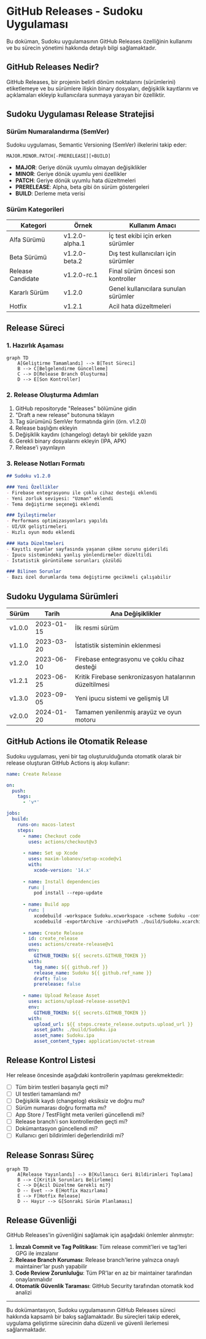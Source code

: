 # GitHub Releases - Sudoku Uygulaması

Bu doküman, Sudoku uygulamasının GitHub Releases özelliğinin kullanımı ve bu sürecin yönetimi hakkında detaylı bilgi sağlamaktadır.

## GitHub Releases Nedir?

GitHub Releases, bir projenin belirli dönüm noktalarını (sürümlerini) etiketlemeye ve bu sürümlere ilişkin binary dosyaları, değişiklik kayıtlarını ve açıklamaları ekleyip kullanıcılara sunmaya yarayan bir özelliktir.

## Sudoku Uygulaması Release Stratejisi

### Sürüm Numaralandırma (SemVer)

Sudoku uygulaması, Semantic Versioning (SemVer) ilkelerini takip eder:

```
MAJOR.MINOR.PATCH[-PRERELEASE][+BUILD]
```

- **MAJOR**: Geriye dönük uyumlu olmayan değişiklikler
- **MINOR**: Geriye dönük uyumlu yeni özellikler
- **PATCH**: Geriye dönük uyumlu hata düzeltmeleri
- **PRERELEASE**: Alpha, beta gibi ön sürüm göstergeleri
- **BUILD**: Derleme meta verisi

### Sürüm Kategorileri

| Kategori | Örnek | Kullanım Amacı |
|----------|-------|----------------|
| Alfa Sürümü | v1.2.0-alpha.1 | İç test ekibi için erken sürümler |
| Beta Sürümü | v1.2.0-beta.2 | Dış test kullanıcıları için sürümler |
| Release Candidate | v1.2.0-rc.1 | Final sürüm öncesi son kontroller |
| Kararlı Sürüm | v1.2.0 | Genel kullanıcılara sunulan sürümler |
| Hotfix | v1.2.1 | Acil hata düzeltmeleri |

## Release Süreci

### 1. Hazırlık Aşaması

```mermaid
graph TD
    A[Geliştirme Tamamlandı] --> B[Test Süreci]
    B --> C[Belgelendirme Güncelleme]
    C --> D[Release Branch Oluşturma]
    D --> E[Son Kontroller]
```

### 2. Release Oluşturma Adımları

1. GitHub repositoryde "Releases" bölümüne gidin
2. "Draft a new release" butonuna tıklayın
3. Tag sürümünü SemVer formatında girin (örn. v1.2.0)
4. Release başlığını ekleyin
5. Değişiklik kaydını (changelog) detaylı bir şekilde yazın
6. Gerekli binary dosyalarını ekleyin (IPA, APK)
7. Release'i yayınlayın

### 3. Release Notları Formatı

```markdown
## Sudoku v1.2.0

### Yeni Özellikler
- Firebase entegrasyonu ile çoklu cihaz desteği eklendi
- Yeni zorluk seviyesi: "Uzman" eklendi
- Tema değiştirme seçeneği eklendi

### İyileştirmeler
- Performans optimizasyonları yapıldı
- UI/UX geliştirmeleri
- Hızlı oyun modu eklendi

### Hata Düzeltmeleri
- Kayıtlı oyunlar sayfasında yaşanan çökme sorunu giderildi
- İpucu sistemindeki yanlış yönlendirmeler düzeltildi
- İstatistik görüntüleme sorunları çözüldü

### Bilinen Sorunlar
- Bazı özel durumlarda tema değiştirme gecikmeli çalışabilir
```

## Sudoku Uygulama Sürümleri

| Sürüm | Tarih | Ana Değişiklikler |
|-------|-------|-------------------|
| v1.0.0 | 2023-01-15 | İlk resmi sürüm |
| v1.1.0 | 2023-03-20 | İstatistik sisteminin eklenmesi |
| v1.2.0 | 2023-06-10 | Firebase entegrasyonu ve çoklu cihaz desteği |
| v1.2.1 | 2023-06-25 | Kritik Firebase senkronizasyon hatalarının düzeltilmesi |
| v1.3.0 | 2023-09-05 | Yeni ipucu sistemi ve gelişmiş UI |
| v2.0.0 | 2024-01-20 | Tamamen yenilenmiş arayüz ve oyun motoru |

## GitHub Actions ile Otomatik Release

Sudoku uygulaması, yeni bir tag oluşturulduğunda otomatik olarak bir release oluşturan GitHub Actions iş akışı kullanır:

```yaml
name: Create Release

on:
  push:
    tags:
      - 'v*'

jobs:
  build:
    runs-on: macos-latest
    steps:
      - name: Checkout code
        uses: actions/checkout@v3
        
      - name: Set up Xcode
        uses: maxim-lobanov/setup-xcode@v1
        with:
          xcode-version: '14.x'
          
      - name: Install dependencies
        run: |
          pod install --repo-update
          
      - name: Build app
        run: |
          xcodebuild -workspace Sudoku.xcworkspace -scheme Sudoku -configuration Release -archivePath ./build/Sudoku.xcarchive archive
          xcodebuild -exportArchive -archivePath ./build/Sudoku.xcarchive -exportOptionsPlist ExportOptions.plist -exportPath ./build
          
      - name: Create Release
        id: create_release
        uses: actions/create-release@v1
        env:
          GITHUB_TOKEN: ${{ secrets.GITHUB_TOKEN }}
        with:
          tag_name: ${{ github.ref }}
          release_name: Sudoku ${{ github.ref_name }}
          draft: false
          prerelease: false
          
      - name: Upload Release Asset
        uses: actions/upload-release-asset@v1
        env:
          GITHUB_TOKEN: ${{ secrets.GITHUB_TOKEN }}
        with:
          upload_url: ${{ steps.create_release.outputs.upload_url }}
          asset_path: ./build/Sudoku.ipa
          asset_name: Sudoku.ipa
          asset_content_type: application/octet-stream
```

## Release Kontrol Listesi

Her release öncesinde aşağıdaki kontrollerin yapılması gerekmektedir:

- [ ] Tüm birim testleri başarıyla geçti mi?
- [ ] UI testleri tamamlandı mı?
- [ ] Değişiklik kaydı (changelog) eksiksiz ve doğru mu?
- [ ] Sürüm numarası doğru formatta mı?
- [ ] App Store / TestFlight meta verileri güncellendi mi?
- [ ] Release branch'i son kontrollerden geçti mi?
- [ ] Dokümantasyon güncellendi mi?
- [ ] Kullanıcı geri bildirimleri değerlendirildi mi?

## Release Sonrası Süreç

```mermaid
graph TD
    A[Release Yayınlandı] --> B[Kullanıcı Geri Bildirimleri Toplama]
    B --> C[Kritik Sorunları Belirleme]
    C --> D{Acil Düzeltme Gerekli mi?}
    D -- Evet --> E[Hotfix Hazırlama]
    E --> F[Hotfix Release]
    D -- Hayır --> G[Sonraki Sürüm Planlaması]
```

## Release Güvenliği

GitHub Releases'in güvenliğini sağlamak için aşağıdaki önlemler alınmıştır:

1. **İmzalı Commit ve Tag Politikası**: Tüm release commit'leri ve tag'leri GPG ile imzalanır
2. **Release Branch Koruması**: Release branch'lerine yalnızca onaylı maintainer'lar push yapabilir
3. **Code Review Zorunluluğu**: Tüm PR'lar en az bir maintainer tarafından onaylanmalıdır
4. **Otomatik Güvenlik Taraması**: GitHub Security tarafından otomatik kod analizi 

---

Bu dokümantasyon, Sudoku uygulamasının GitHub Releases süreci hakkında kapsamlı bir bakış sağlamaktadır. Bu süreçleri takip ederek, uygulama geliştirme sürecinin daha düzenli ve güvenli ilerlemesi sağlanmaktadır. 